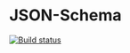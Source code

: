 # JSON-Schema
[![Build status](https://ci.appveyor.com/api/projects/status/jsaqimbvb1x65an5?svg=true)](https://ci.appveyor.com/project/ArtVitaliy/json-schema)
